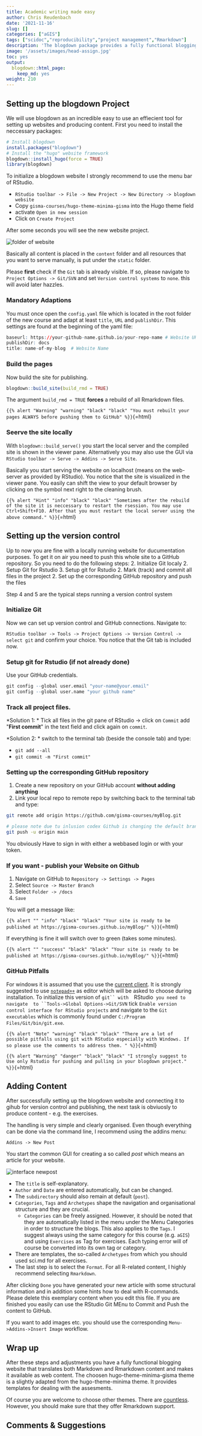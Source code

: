 ```yaml
---
title: Academic writing made easy
author: Chris Reudenbach
date: '2021-11-16'
slug: []
categories: ["aGIS"]
tags: ["scidoc","reproducibility","project management","Rmarkdown"]
description: 'The blogdown package provides a fully functional blogging tool from setting up websites to editing and discussing content. It is abel to handle both  markdown and R markdown content. The chosen hugo-theme-minima-gisma theme is a slightly adapted version of the hugo-theme-minima.It provides basic functionality and an incredible straightforward design.'
image: '/assets/images/head-assign.jpg'
toc: yes
output:
  blogdown::html_page:
    keep_md: yes
weight: 210
---
```

## Setting up the blogdown Project 

We will use blogdown as an incredible easy to use an effiecient tool for setting up websites and producing content. First you need to install the neccessary packages:
```r
# Install blogdown 
install.packages("blogdown")
# Install the "hugo" website framework
blogdown::install_hugo(force = TRUE)
library(blogdown)
```

To initialize a blogdown website I strongly recommend to use the menu bar of RStudio.


- `RStudio toolbar -> File -> New Project -> New Directory -> blogdown website`
- Copy `gisma-courses/hugo-theme-minima-gisma` into the Hugo theme field 
- activate `Open in new session`
- Click on `Create Project`

After some seconds you will see the new website project.

![folder of website](images/folder.png)

Basically all content is placed in the `content` folder and all resources that you want to serve manually, is put under the `static` folder.

Please **first** check  if the `Git` tab is already visible. If so, please navigate to  `Project Options -> Git/SVN`  and set `Version control systems` to `none`. this will avoid later hazzles.

### Mandatory Adaptions
You must once open the `config.yaml` file which is located in the root folder of the new course and adapt at least `title`, `URL` and `publishDir`. This settings are found at the beginning of the yaml file:

``` r
baseurl: https://your-github-name.github.io/your-repo-name # Website URL
publishDir: docs
title: name-of-my-blog  # Website Name 
```


### Build the pages

Now build the site for publishing. 


```r
blogdown::build_site(build_rmd = TRUE)
```

The argument `build_rmd = TRUE` **forces** a rebuild of all Rmarkdown files. 


`{{% alert "Warning" "warning" "black" "black" "You must rebuilt your pages ALWAYS before pushing them to GitHub" %}}`{=html}

### Seerve the site locally

With `blogdown::build_serve()` you start the local server and the compiled site is shown in the viewer pane. Alternatively you may also use the GUI via `RStudio toolbar -> Serve -> Addins -> Serve Site`.

Basically you start serving the website on localhost (means on the web-server as provided by RStudio). You notice that the site is visualized in the viewer pane. You easily can shift the view to your default browser by clicking on the symbol next right to the cleaning brush.


`{{% alert "Hint" "info" "black" "black" "Sometimes after the rebuild of the site it is neccessary to restart the rsession. You may use Ctrl+Shift+F10. After that you must restart the local server using the above command." %}}`{=html}


## Setting up the version control

Up to now you are fine  with a locally running website for ducumentation purposes. To get it on air you need to push this whole site to a GitHub repository. So you need to do the following steps:
2. Initialize Git localy
2. Setup Git for Rstudio
3. Setup git for Rstudio
2. Mark (track) and commit all files in the project
2. Set up the corresponding GitHub repository and push the files

Step 4 and 5 are the typical steps running a version control system

### Initialize Git
Now we can set up version control and GitHub connections. Navigate to:

`RStudio toolbar -> Tools -> Project Options -> Version Control -> select git`
and confirm your choice. You notice that the Git tab is included now.

### Setup git for Rstudio (if not already done)

Use your GitHub credentials.

```r
git config --global user.email "your-name@your.email"
git config --global user.name "your github name"
```


### Track all project files.

*Solution 1: *
Tick all files in the git pane of RStudio -> click on `Commit` add "**First commit**" in the text field and click again on `commit`.

*Solution 2: *
switch to the terminal tab (beside the console tab) and type:
- `git add --all`
- `git commit -m "First commit"`

### Setting up the corresponding GitHub repository

1. Create a new repository on your GitHub account **without adding anything**
1. Link your local repo to remote repo by switching back to the terminal tab and type: 

```bash
git remote add origin https://github.com/gisma-courses/myBlog.git

# please note due tu inlusion codex Github is changing the default branch name from master to main so please check and adapt
git push -u origin main


```

You obviously Have to sign in with either a webbased login or with your token.


### If you want - publish your Website on Github

1. Navigate on GitHub to `Repository -> Settings -> Pages`
2. Select `Source -> Master Branch `
3. Select `Folder -> /docs`
1. `Save`

You will get a message like:

`{{% alert "" "info" "black" "black" "Your site is ready to be published at https://gisma-courses.github.io/myBlog/" %}}`{=html}


If everything is fine it will switch over to green (takes some minutes).


`{{% alert "" "success" "black" "black" "Your site is ready to be published at https://gisma-courses.github.io/myBlog/" %}}`{=html}


### GitHub Pitfalls

For windows it is assumed that you use the [current client](https://git-scm.com/download/win). It is strongly suggested to use [`notepad++`](https://notepad-plus-plus.org/) as editor which will be asked to choose during installation. To initialize this version of `git`` with  `RStudio` you need to navigate  to ``Tools->Global Options->Git/SVN` tick `Enable version control interface for RStudio projects` and navigate to the `Git executables` which is commonly found under `C:/Program Files/Git/bin/git.exe`.

`{{% alert "Note" "warning" "black" "black" "There are a lot of possible pitfalls using git with RStudio especially with Windows. If so please use the comments to address them. " %}}`{=html}

`{{% alert "Warning" "danger" "black" "black" "I strongly suggest to Use only Rstudio for pushing and pulling in your blogdown project." %}}`{=html}





## Adding Content

After successfully setting up the blogdown website and connecting it to gihub for version control and publishing, the next task is obviuosly to produce content - e.g. the exercises.

The handling is very simple and clearly organised. Even though everything can be done via the command line, I recommend using the addins menu:

`Addins -> New Post`

You start the common GUI for creating a so called *post* which means an article for your website.

![interface newpost](images/newpost.png)

- The `title` is self-explanatory.
- `Author` and `Date` are entered automatically, but can be changed. 
- The `subdirectory` should also remain at default (`post`).
- `Categories`, `Tags` and `Archetypes` shape the navigation and organisational structure and they are crucial. 
  * `Categories` can be freely assigned. However, it should be noted that they are automatically listed in the menu under the Menu Categories in order to structure the blogs. This also applies to the `Tags`. I suggest always using the same category for this course (e.g. `aGIS`) and using `Exercises` as Tag for exercises. Each typing error will of course be converted into its own tag or category.
- There are templates, the so-called `Archetypes` from which you should  used sci.md for all exercises.
- The last step is to select the `Format`. For all R-related content, I highly recommend selecting `Rmarkdown`. 

After clicking `Done` you have generated your new article with some structural information and in addition some hints how to deal with R-commands. Please delete this exemplary content when you edit this file. If you are finished you easily can use the RStudio Git MEnu to Commit and Push the content to GitHub.

If you want to add images etc. you should use the corresponding `Menu->Addins->Insert Image` workflow. 


## Wrap up

After these steps and adjustments you have a fully functional blogging website that translates both Markdown and Rmarkdown content and makes it available as web content. The choosen hugo-theme-minima-gisma theme is a slightly adapted from the hugo-theme-minima theme. It provides templates for dealing with the assesments.

Of course you are welcome to choose other themes. There are [countless](https://bookdown.org/yihui/blogdown/other-themes.html). However, you should make sure that they offer Rmarkdown support. 


## Comments & Suggestions  

